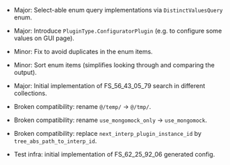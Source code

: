 
*   Major: Select-able enum query implementations via `DistinctValuesQuery` enum.
*   Major: Introduce `PluginType.ConfiguratorPlugin` (e.g. to configure some values on GUI page).
*   Minor: Fix to avoid duplicates in the enum items.
*   Minor: Sort enum items (simplifies looking through and comparing the output).

*   Major: Initial implementation of FS_56_43_05_79 search in different collections.

*   Broken compatibility: rename `@/temp/` -> `@/tmp/`.
*   Broken compatibility: rename `use_mongomock_only` -> `use_mongomock`.
*   Broken compatibility: replace `next_interp_plugin_instance_id` by `tree_abs_path_to_interp_id`.

*   Test infra: initial implementation of FS_62_25_92_06 generated config.
